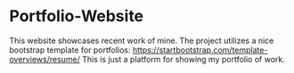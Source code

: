# Portfolio-Website


This website showcases recent work of mine. The project utilizes a nice bootstrap template for portfolios: https://startbootstrap.com/template-overviews/resume/
This is just a platform for showing my portfolio of work. 